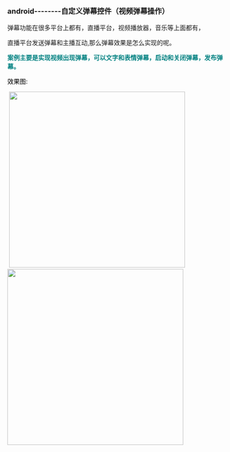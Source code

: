 ### android--------自定义弹幕控件（视频弹幕操作） 
  <p>弹幕功能在很多平台上都有，直播平台，视频播放器，音乐等上面都有，</p> 
<p>直播平台发送弹幕和主播互动,那么弹幕效果是怎么实现的呢。</p> 
<p><strong><span style="color:#008080">案例主要是实现视频出现弹幕，可以文字和表情弹幕，启动和关闭弹幕，发布弹幕。</span></strong></p> 
<p><span style="color:#000000">效果图:</span></p> 
<p>&nbsp;<img alt="" src="https://images2018.cnblogs.com/blog/1041439/201803/1041439-20180301105812763-205382435.png" width="400">&nbsp; <img alt="" src="https://images2018.cnblogs.com/blog/1041439/201803/1041439-20180301105844856-1802102136.png" width="400"></p> 
<p>&nbsp;</p> 
<p>&nbsp;</p> 
